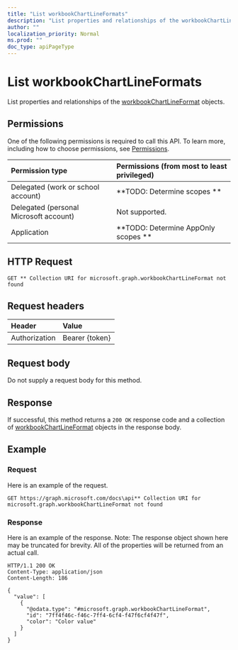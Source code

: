 ```yaml
---
title: "List workbookChartLineFormats"
description: "List properties and relationships of the workbookChartLineFormat objects."
author: ""
localization_priority: Normal
ms.prod: ""
doc_type: apiPageType
---
```


# List workbookChartLineFormats

List properties and relationships of the [workbookChartLineFormat](../resources/workbookchartlineformat.md) objects.

## Permissions
One of the following permissions is required to call this API. To learn more, including how to choose permissions, see [Permissions](/concepts/permissions-reference.md).

|Permission type|Permissions (from most to least privileged)|
|:---|:---|
|Delegated (work or school account)|**TODO: Determine scopes **|
|Delegated (personal Microsoft account)|Not supported.|
|Application|**TODO: Determine AppOnly scopes **|

## HTTP Request
<!-- {
  "blockType": "ignored"
}
-->
``` http
GET ** Collection URI for microsoft.graph.workbookChartLineFormat not found
```

## Request headers
|Header|Value|
|:---|:---|
|Authorization|Bearer {token}|

## Request body
Do not supply a request body for this method.

## Response
If successful, this method returns a `200 OK` response code and a collection of [workbookChartLineFormat](../resources/workbookchartlineformat.md) objects in the response body.

## Example

### Request
Here is an example of the request.
<!-- {
  "blockType": "request",
  "name": "get_workbookchartlineformat"
}
-->
``` http
GET https://graph.microsoft.com/docs\api** Collection URI for microsoft.graph.workbookChartLineFormat not found
```

### Response
Here is an example of the response. Note: The response object shown here may be truncated for brevity. All of the properties will be returned from an actual call.
<!-- {
  "blockType": "response",
  "truncated": true,
  "@odata.type": "collection(microsoft.graph.workbookchartlineformat)"
}
-->
``` http
HTTP/1.1 200 OK
Content-Type: application/json
Content-Length: 186

{
  "value": [
    {
      "@odata.type": "#microsoft.graph.workbookChartLineFormat",
      "id": "7ff4f46c-f46c-7ff4-6cf4-f47f6cf4f47f",
      "color": "Color value"
    }
  ]
}
```

